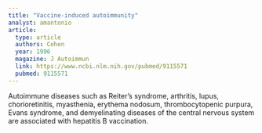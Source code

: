 ```yaml
---
title: "Vaccine-induced autoimmunity"
analyst: amantonio
article:
  type: article
  authors: Cohen
  year: 1996
  magazine: J Autoimmun
  link: https://www.ncbi.nlm.nih.gov/pubmed/9115571
  pubmed: 9115571
---
```


Autoimmune diseases such as Reiter’s syndrome, arthritis, lupus, chorioretinitis, myasthenia, erythema nodosum, thrombocytopenic purpura, Evans syndrome, and demyelinating diseases of the central nervous system are associated with hepatitis B vaccination.
